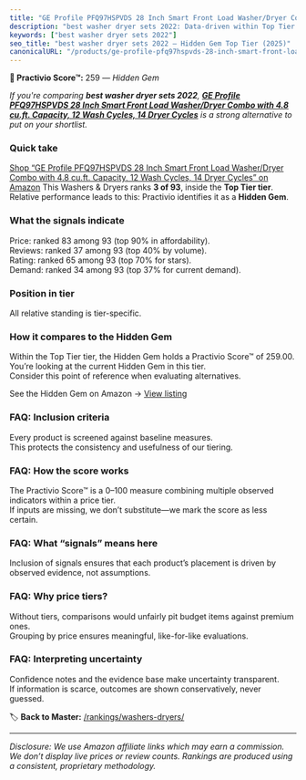 ```yaml
---
title: "GE Profile PFQ97HSPVDS 28 Inch Smart Front Load Washer/Dryer Combo with 4.8 cu.ft. Capacity, 12 Wash Cycles, 14 Dryer Cycles"
description: "best washer dryer sets 2022: Data-driven within Top Tier ranking using the Practivio Score™. Positioned by quality, value, demand, findability, momentum."
keywords: ["best washer dryer sets 2022"]
seo_title: "best washer dryer sets 2022 — Hidden Gem Top Tier (2025)"
canonicalURL: "/products/ge-profile-pfq97hspvds-28-inch-smart-front-load-washerdryer-combo-with-48-cuft-capacity-12-wash-cycles-14-dryer-cycles-B0C72WLSJ1/"
---
```


**💎 Practivio Score™:** 259 — _Hidden Gem_


*If you're comparing **best washer dryer sets 2022**, **[GE Profile PFQ97HSPVDS 28 Inch Smart Front Load Washer/Dryer Combo with 4.8 cu.ft. Capacity, 12 Wash Cycles, 14 Dryer Cycles](https://www.amazon.com/dp/B0C72WLSJ1?tag=practivio-20)** is a strong alternative to put on your shortlist.*
### Quick take
[Shop “GE Profile PFQ97HSPVDS 28 Inch Smart Front Load Washer/Dryer Combo with 4.8 cu.ft. Capacity, 12 Wash Cycles, 14 Dryer Cycles” on Amazon](https://www.amazon.com/dp/B0C72WLSJ1?tag=practivio-20)
This Washers & Dryers ranks **3 of 93**, inside the **Top Tier tier**.  
Relative performance leads to this: Practivio identifies it as a **Hidden Gem**.

### What the signals indicate
Price: ranked 83 among 93 (top 90% in affordability).  
Reviews: ranked 37 among 93 (top 40% by volume).  
Rating: ranked 65 among 93 (top 70% for stars).  
Demand: ranked 34 among 93 (top 37% for current demand).

### Position in tier
All relative standing is tier-specific.

### How it compares to the Hidden Gem
Within the Top Tier tier, the Hidden Gem holds a Practivio Score™ of 259.00.  
You’re looking at the current Hidden Gem in this tier.  
Consider this point of reference when evaluating alternatives.  

See the Hidden Gem on Amazon → [View listing](https://www.amazon.com/dp/B0C72WLSJ1?tag=practivio-20)

### FAQ: Inclusion criteria
Every product is screened against baseline measures.  
This protects the consistency and usefulness of our tiering.

### FAQ: How the score works
The Practivio Score™ is a 0–100 measure combining multiple observed indicators within a price tier.  
If inputs are missing, we don’t substitute—we mark the score as less certain.

### FAQ: What “signals” means here
Inclusion of signals ensures that each product’s placement is driven by observed evidence, not assumptions.

### FAQ: Why price tiers?
Without tiers, comparisons would unfairly pit budget items against premium ones.  
Grouping by price ensures meaningful, like-for-like evaluations.

### FAQ: Interpreting uncertainty
Confidence notes and the evidence base make uncertainty transparent.  
If information is scarce, outcomes are shown conservatively, never guessed.


🏷️ **Back to Master:** [/rankings/washers-dryers/](/rankings/washers-dryers/)

---
_Disclosure: We use Amazon affiliate links which may earn a commission. We don’t display live prices or review counts. Rankings are produced using a consistent, proprietary methodology._
